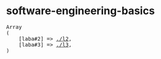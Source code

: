 # software-engineering-basics


<pre>
Array
(
    [laba#2] => <a href="./l2">./l2</a>,
    [laba#3] => <a href="://github.com/brtchkv/pip3/tree/d6335b6078d30b4e6300a5ff7387f5e97ff1b957">./l3</a>,
)
</pre>
